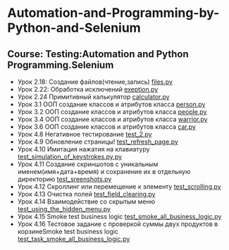 # Automation-and-Programming-by-Python-and-Selenium
## Course: Testing:Automation and Python Programming.Selenium

- Урок 2.18: Создание файлов(чтение,запись) [files.py](https://github.com/lambotik/Automation-and-Programming-by-Python-and-Selenium/blob/main/files.py)
- Урок 2.22: Обработка исключений [exeption.py](https://github.com/lambotik/Automation-and-Programming-by-Python-and-Selenium/blob/main/exeption.py)
- Урок 2.24 Примитивный калькулятор [calculator.py](https://github.com/lambotik/Automation-and-Programming-by-Python-and-Selenium/blob/main/calculator.py)
- Урок 3.1 ООП создание классов и атрибутов класса [person.py](https://github.com/lambotik/Automation-and-Programming-by-Python-and-Selenium/blob/main/person.py)
- Урок 3.2 ООП создание классов и атрибутов класса [people.py](https://github.com/lambotik/Automation-and-Programming-by-Python-and-Selenium/blob/main/people.py)
- Урок 3.4 ООП создание классов и атрибутов класса [warrior.py](https://github.com/lambotik/Automation-and-Programming-by-Python-and-Selenium/blob/main/warrior.py)
- Урок 3.6 ООП создание классов и атрибутов класса [car.py](https://github.com/lambotik/Automation-and-Programming-by-Python-and-Selenium/blob/main/car.py)
- Урок 4.8 Негативное тестирование [test_2.py]()
- Урок 4.9 Обновление страницы! [test_refresh_page.py]()
- Урок 4.10 Имитация нажатия на клавиатуру [test_simulation_of_keystrokes.py.py]()
- Урок 4.11 Создание скриншотов с уникальным именем(имя+дата+время) и сохранение их в отдельную директорию [test_sreenshots.py]()
- Урок 4.12 Скроллинг или перемещение к элементу [test_scrolling.py]()
- Урок 4.13 Очистка полей [test_field_clearing.py]()
- Урок 4.14 Взаимодействие со скрытым меню [test_using_the_hidden_menu.py]()
- Урок 4.15 Smoke test business logic [test_smoke_all_business_logic.py]()
- Урок 4.16 Тестовое задание с проверкой суммы двух продуктов в корзинеSmoke test business logic [test_task_smoke_all_business_logic.py]()